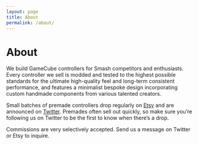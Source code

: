 ```yaml
---
layout: page
title: About
permalink: /about/
---
```


# About

We build GameCube controllers for Smash competitors and enthusiasts. Every controller we sell is modded and tested to the highest possible standards for the ultimate high-quality feel and long-term consistent performance, and features a minimalist bespoke design incorporating custom handmade components from various talented creators.

Small batches of premade controllers drop regularly on <a href="https://vulpinecustoms.etsy.com" target="_blank">Etsy</a> and are announced on <a href="https://twitter.com/VulpineCustoms" target="_blank">Twitter</a>. Premades often sell out quickly, so make sure you’re following us on Twitter to be the first to know when there’s a drop.

Commissions are very selectively accepted. Send us a message on Twitter or Etsy to inquire.
